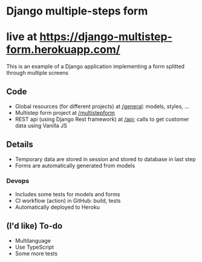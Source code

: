 # Django multiple-steps form<br/><br/>live at https://django-multistep-form.herokuapp.com/

This is an example of a Django application implementing a form splitted through multiple screens

## Code

* Global resources (for different projects) at [/general](./general): models, styles, ...
* Multistep form project at [/multistepform](./multistepform)
* REST api (using Django Rest framework) at [/api](./api); calls to get customer data using Vanilla JS

## Details

* Temporary data are stored in session and stored to database in last step
* Forms are automatically generated from models

### Devops

* Includes some tests for models and forms
* CI workflow (action) in GitHub: build, tests
* Automatically deployed to Heroku

## (I'd like) To-do

* Multilanguage
* Use TypeScript
* Some more tests
